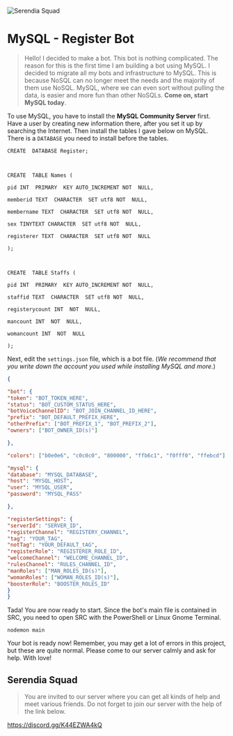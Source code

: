 ![Serendia Squad](https://cdn.discordapp.com/attachments/691691230106615901/776849806567538748/standard_11.gif)

# MySQL - Register Bot
> Hello! I decided to make a bot. This bot is nothing complicated. The reason for this is the first time I am building a bot using MySQL. I decided to migrate all my bots and infrastructure to MySQL. This is because NoSQL can no longer meet the needs and the majority of them use NoSQL. MySQL, where we can even sort without pulling the data, is easier and more fun than other NoSQLs. **Come on, start MySQL today**.

To use MySQL, you have to install the **MySQL Community Server** first. Have a user by creating new information there, after you set it up by searching the Internet. Then install the tables I gave below on MySQL. There is a `DATABASE` you need to install before the tables.

```
CREATE  DATABASE Register;

  

CREATE  TABLE Names (

pid INT  PRIMARY  KEY AUTO_INCREMENT NOT  NULL,

memberid TEXT  CHARACTER  SET utf8 NOT  NULL,

membername TEXT  CHARACTER  SET utf8 NOT  NULL,

sex TINYTEXT CHARACTER  SET utf8 NOT  NULL,

registerer TEXT  CHARACTER  SET utf8 NOT  NULL

);

  

CREATE  TABLE Staffs (

pid INT  PRIMARY  KEY AUTO_INCREMENT NOT  NULL,

staffid TEXT  CHARACTER  SET utf8 NOT  NULL,

registerycount INT  NOT  NULL,

mancount INT  NOT  NULL,

womancount INT  NOT  NULL

);
```
Next, edit the `settings.json` file, which is a bot file. (*We recommend that you write down the account you used while installing MySQL and more.*)

```json
{

"bot": {
"token": "BOT_TOKEN_HERE",
"status": "BOT_CUSTOM_STATUS_HERE",
"botVoiceChannelID": "BOT_JOIN_CHANNEL_ID_HERE",
"prefix": "BOT_DEFAULT_PREFIX_HERE",
"otherPrefix": ["BOT_PREFIX_1", "BOT_PREFIX_2"],
"owners": ["BOT_OWNER_ID(s)"]

},

"colors": ["b0e0e6", "c0c0c0", "800000", "ffb6c1", "f0fff0", "ffebcd"],

"mysql": {
"database": "MYSQL_DATABASE",
"host": "MYSQL_HOST",
"user": "MYSQL_USER",
"password": "MYSQL_PASS"

},

"registerSettings": {
"serverId": "SERVER_ID",
"registerChannel": "REGISTERY_CHANNEL",
"tag": "YOUR_TAG",
"notTag": "YOUR_DEFAULT_tAG",
"registerRole": "REGISTERER_ROLE_ID",
"welcomeChannel": "WELCOME_CHANNEL_ID",
"rulesChannel": "RULES_CHANNEL_ID",
"manRoles": ["MAN_ROLES_ID(s)"],
"womanRoles": ["WOMAN_ROLES_ID(s)"],
"boosterRole": "BOOSTER_ROLES_ID"
}
}
```
Tada! You are now ready to start. Since the bot's main file is contained in SRC, you need to open SRC with the PowerShell or Linux Gnome Terminal.
```
nodemon main
```

Your bot is ready now! Remember, you may get a lot of errors in this project, but these are quite normal. Please come to our server calmly and ask for help. With love!

## Serendia Squad
> You are invited to our server where you can get all kinds of help and meet various friends. Do not forget to join our server with the help of the link below.

https://discord.gg/K44EZWA4kQ
